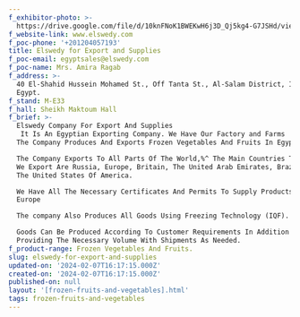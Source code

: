 ```yaml
---
f_exhibitor-photo: >-
  https://drive.google.com/file/d/10knFNoK1BWEKwH6j3D_Qj5kg4-G7JSHd/view?usp=drive_link
f_website-link: www.elswedy.com
f_poc-phone: '+201204057193'
title: Elswedy for Export and Supplies
f_poc-email: egyptsales@elswedy.com
f_poc-name: Mrs. Amira Ragab
f_address: >-
  40 El-Shahid Hussein Mohamed St., Off Tanta St., Al-Salam District, Ismailia,
  Egypt.
f_stand: M-E33
f_hall: Sheikh Maktoum Hall
f_brief: >-
  Elswedy Company For Export And Supplies
   It Is An Egyptian Exporting Company. We Have Our Factory and Farms
  The Company Produces And Exports Frozen Vegetables And Fruits In Egypt

  The Company Exports To All Parts Of The World,%^ The Main Countries To Which
  We Export Are Russia, Europe, Britain, The United Arab Emirates, Brazil, And
  The United States Of America.

  We Have All The Necessary Certificates And Permits To Supply Products To
  Europe

  The company Also Produces All Goods Using Freezing Technology (IQF).

  Goods Can Be Produced According To Customer Requirements In Addition To
  Providing The Necessary Volume With Shipments As Needed.
f_product-range: Frozen Vegetables And Fruits.
slug: elswedy-for-export-and-supplies
updated-on: '2024-02-07T16:17:15.000Z'
created-on: '2024-02-07T16:17:15.000Z'
published-on: null
layout: '[frozen-fruits-and-vegetables].html'
tags: frozen-fruits-and-vegetables
---
```



